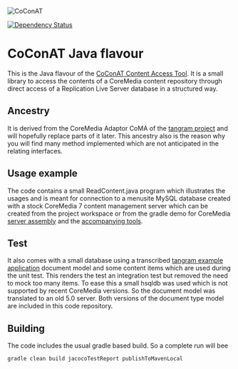 ![CoConAT](http://coconat.divshot.io/coconat-small.png)

[![Dependency Status](https://www.versioneye.com/user/projects/554fbbe8f7db0da74e000154/badge.svg?style=flat)](https://www.versioneye.com/user/projects/554fbbe8f7db0da74e000154)

# CoConAT Java flavour

This is the Java flavour of the [CoConAT Content Access Tool](http://coconat.divshot.io/). 
It is a small library to access the contents of a CoreMedia content repository through 
direct access of  a Replication Live Server database in a structured way.

## Ancestry

It is derived from the CoreMedia Adaptor CoMA of the [tangram project](https://github.com/mgoellnitz/tangram) 
and will hopefully replace parts of it later. This ancestry also is the reason why 
you will find many method implemented which are not anticipated in the relating interfaces.

## Usage example

The code contains a small ReadContent.java program which illustrates the usages and 
is meant for connection to a menusite MySQL database created with a stock CoreMedia 7 
content management server which can be created from the project workspace or from 
the gradle demo for CoreMedia [server assembly](https://github.com/mgoellnitz/cm-cms-webapp) 
and the [accompanying tools](https://github.com/mgoellnitz/cm-cms-tools).

## Test

It also comes with a small database using a transcribed [tangram example 
application](https://github.com/mgoellnitz/tangram-examples) document model and 
some content items which are used during the unit test. This renders the test an 
integration test but removed the need to mock too many items. To ease this a small 
hsqldb was used which is not supported by recent CoreMedia versions. So the document 
model was translated to an old 5.0 server. Both versions of the document type model 
are included in this code repository.

## Building

The code includes the usual gradle based build. So a complete run will bee

```
gradle clean build jacocoTestReport publishToMavenLocal
```
